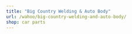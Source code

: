 ```yaml
---
title: "Big Country Welding & Auto Body"
url: /wahoo/big-country-welding-and-auto-body/
shop: car parts
---
```

